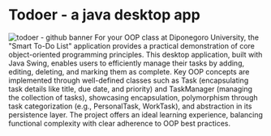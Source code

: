# Todoer - a java desktop app
![todoer - github banner](https://github.com/user-attachments/assets/67515f4e-ef6c-43f5-a042-a8534a5fddb4)
For your OOP class at Diponegoro University, the "Smart To-Do List" application provides a practical demonstration of core object-oriented programming principles. This desktop application, built with Java Swing, enables users to efficiently manage their tasks by adding, editing, deleting, and marking them as complete. Key OOP concepts are implemented through well-defined classes such as Task (encapsulating task details like title, due date, and priority) and TaskManager (managing the collection of tasks), showcasing encapsulation, polymorphism through task categorization (e.g., PersonalTask, WorkTask), and abstraction in its persistence layer. The project offers an ideal learning experience, balancing functional complexity with clear adherence to OOP best practices.

